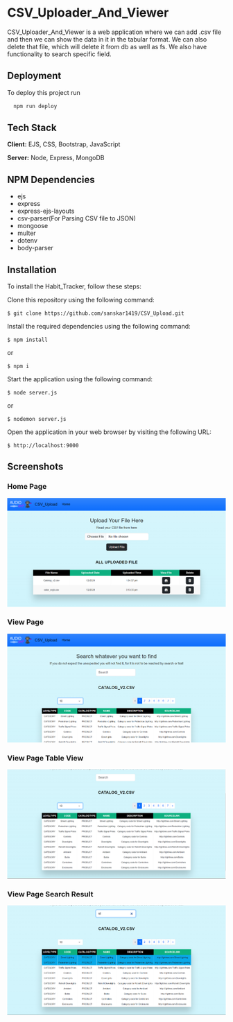 # CSV_Uploader_And_Viewer

CSV_Uploader_And_Viewer is a web application where we can add .csv file and then we can show the data in it in the tabular format. We can also delete that file, which will delete it from db as well as fs. We also have functionality to search specific field.

## Deployment

To deploy this project run

```bash
  npm run deploy
```

## Tech Stack

**Client:** EJS, CSS, Bootstrap, JavaScript

**Server:** Node, Express, MongoDB

## NPM Dependencies

- ejs
- express
- express-ejs-layouts
- csv-parser(For Parsing CSV file to JSON)
- mongoose
- multer
- dotenv
- body-parser

## Installation

To install the Habit_Tracker, follow these steps:

Clone this repository using the following command:

```
$ git clone https://github.com/sanskar1419/CSV_Upload.git
```

Install the required dependencies using the following command:

```
$ npm install
```

or

```
$ npm i
```

Start the application using the following command:

```
$ node server.js
```

or

```
$ nodemon server.js
```

Open the application in your web browser by visiting the following URL:

```
$ http://localhost:9000
```

## Screenshots

### Home Page

![Home](https://github.com/sanskar1419/Project_Screenshot/blob/master/CSV_Upload/Screenshot%202024-02-01%20151357.png?raw=true)

### View Page

![Home](https://github.com/sanskar1419/Project_Screenshot/blob/master/CSV_Upload/Screenshot%202024-02-01%20151425.png?raw=true)

### View Page Table View

![Home](https://github.com/sanskar1419/Project_Screenshot/blob/master/CSV_Upload/Screenshot%202024-02-01%20151435.png?raw=true)

### View Page Search Result

![Home](https://github.com/sanskar1419/Project_Screenshot/blob/master/CSV_Upload/Screenshot%202024-02-01%20151452.png?raw=true)
